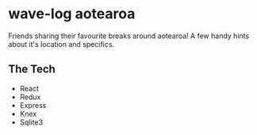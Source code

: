 # wave-log aotearoa

Friends sharing their favourite breaks around aotearoa! 
A few handy hints about it's location and specifics.

## The Tech
* React
* Redux
* Express
* Knex 
* Sqlite3
